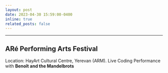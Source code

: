 ```yaml
---
layout: post
date: 2023-04-30 15:59:00-0400
inline: true
related_posts: false
---
```

***
## ARé Performing Arts Festival 
Location: HayArt Cultural Centre, Yerevan (ARM). Live Coding Performance with **Benoît and the Mandelbrots**